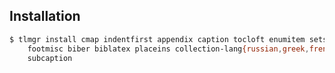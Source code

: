 Installation
------------

```bash
$ tlmgr install cmap indentfirst appendix caption tocloft enumitem setspace \
    footmisc biber biblatex placeins collection-lang{russian,greek,french} \
    subcaption
```
